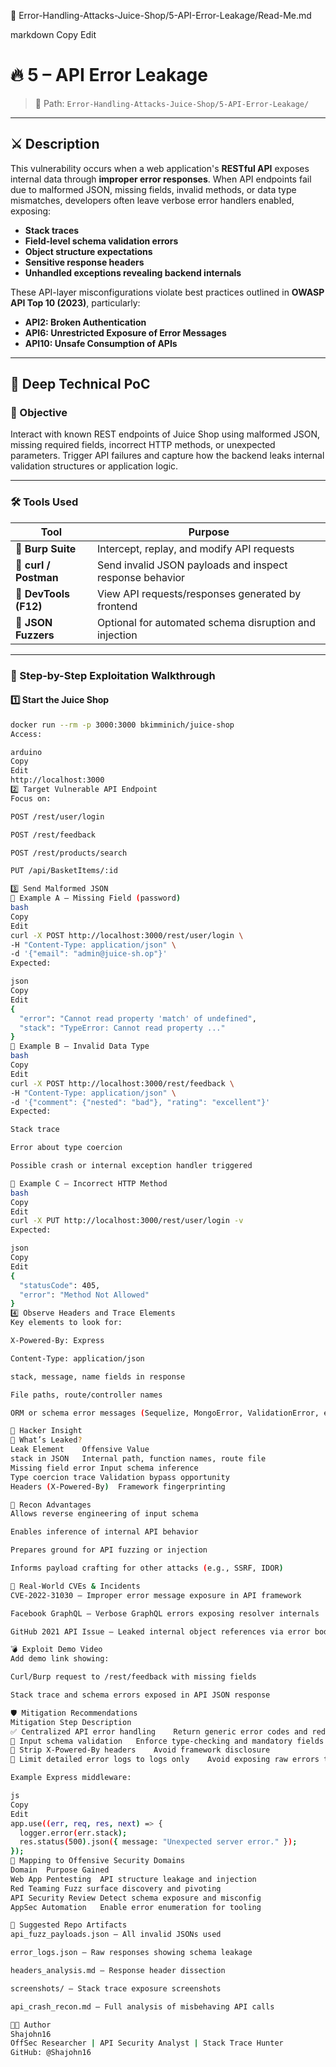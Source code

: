 📁 Error-Handling-Attacks-Juice-Shop/5-API-Error-Leakage/Read-Me.md

markdown
Copy
Edit
# 🔥 5 – API Error Leakage

> 📂 Path: `Error-Handling-Attacks-Juice-Shop/5-API-Error-Leakage/`

---

## ⚔️ Description

This vulnerability occurs when a web application's **RESTful API** exposes internal data through **improper error responses**. When API endpoints fail due to malformed JSON, missing fields, invalid methods, or data type mismatches, developers often leave verbose error handlers enabled, exposing:

- **Stack traces**
- **Field-level schema validation errors**
- **Object structure expectations**
- **Sensitive response headers**
- **Unhandled exceptions revealing backend internals**

These API-layer misconfigurations violate best practices outlined in **OWASP API Top 10 (2023)**, particularly:

- **API2: Broken Authentication**
- **API6: Unrestricted Exposure of Error Messages**
- **API10: Unsafe Consumption of APIs**

---

## 🧠 Deep Technical PoC

### 🎯 Objective

Interact with known REST endpoints of Juice Shop using malformed JSON, missing required fields, incorrect HTTP methods, or unexpected parameters. Trigger API failures and capture how the backend leaks internal validation structures or application logic.

---

### 🛠️ Tools Used

| Tool              | Purpose                                                   |
|-------------------|-----------------------------------------------------------|
| 🧰 **Burp Suite**       | Intercept, replay, and modify API requests                |
| 🧪 **curl / Postman**   | Send invalid JSON payloads and inspect response behavior   |
| 🧱 **DevTools (F12)**   | View API requests/responses generated by frontend          |
| 🧬 **JSON Fuzzers**     | Optional for automated schema disruption and injection     |

---

### 🧪 Step-by-Step Exploitation Walkthrough

#### 1️⃣ Start the Juice Shop

```bash
docker run --rm -p 3000:3000 bkimminich/juice-shop
Access:

arduino
Copy
Edit
http://localhost:3000
2️⃣ Target Vulnerable API Endpoint
Focus on:

POST /rest/user/login

POST /rest/feedback

POST /rest/products/search

PUT /api/BasketItems/:id

3️⃣ Send Malformed JSON
🔸 Example A – Missing Field (password)
bash
Copy
Edit
curl -X POST http://localhost:3000/rest/user/login \
-H "Content-Type: application/json" \
-d '{"email": "admin@juice-sh.op"}'
Expected:

json
Copy
Edit
{
  "error": "Cannot read property 'match' of undefined",
  "stack": "TypeError: Cannot read property ..."
}
🔸 Example B – Invalid Data Type
bash
Copy
Edit
curl -X POST http://localhost:3000/rest/feedback \
-H "Content-Type: application/json" \
-d '{"comment": {"nested": "bad"}, "rating": "excellent"}'
Expected:

Stack trace

Error about type coercion

Possible crash or internal exception handler triggered

🔸 Example C – Incorrect HTTP Method
bash
Copy
Edit
curl -X PUT http://localhost:3000/rest/user/login -v
Expected:

json
Copy
Edit
{
  "statusCode": 405,
  "error": "Method Not Allowed"
}
4️⃣ Observe Headers and Trace Elements
Key elements to look for:

X-Powered-By: Express

Content-Type: application/json

stack, message, name fields in response

File paths, route/controller names

ORM or schema error messages (Sequelize, MongoError, ValidationError, etc.)

🚩 Hacker Insight
📍 What’s Leaked?
Leak Element	Offensive Value
stack in JSON	Internal path, function names, route file
Missing field error	Input schema inference
Type coercion trace	Validation bypass opportunity
Headers (X-Powered-By)	Framework fingerprinting

🧬 Recon Advantages
Allows reverse engineering of input schema

Enables inference of internal API behavior

Prepares ground for API fuzzing or injection

Informs payload crafting for other attacks (e.g., SSRF, IDOR)

🧨 Real-World CVEs & Incidents
CVE-2022-31030 – Improper error message exposure in API framework

Facebook GraphQL – Verbose GraphQL errors exposing resolver internals

GitHub 2021 API Issue – Leaked internal object references via error body

💣 Exploit Demo Video
Add demo link showing:

Curl/Burp request to /rest/feedback with missing fields

Stack trace and schema errors exposed in API JSON response

🛡️ Mitigation Recommendations
Mitigation Step	Description
✅ Centralized API error handling	Return generic error codes and redact trace
🧱 Input schema validation	Enforce type-checking and mandatory fields
🚫 Strip X-Powered-By headers	Avoid framework disclosure
🔐 Limit detailed error logs to logs only	Avoid exposing raw errors to clients

Example Express middleware:

js
Copy
Edit
app.use((err, req, res, next) => {
  logger.error(err.stack);
  res.status(500).json({ message: "Unexpected server error." });
});
🧭 Mapping to Offensive Security Domains
Domain	Purpose Gained
Web App Pentesting	API structure leakage and injection
Red Teaming	Fuzz surface discovery and pivoting
API Security Review	Detect schema exposure and misconfig
AppSec Automation	Enable error enumeration for tooling

📂 Suggested Repo Artifacts
api_fuzz_payloads.json – All invalid JSONs used

error_logs.json – Raw responses showing schema leakage

headers_analysis.md – Response header dissection

screenshots/ – Stack trace exposure screenshots

api_crash_recon.md – Full analysis of misbehaving API calls

👨‍💻 Author
Shajohn16
OffSec Researcher | API Security Analyst | Stack Trace Hunter
GitHub: @Shajohn16
